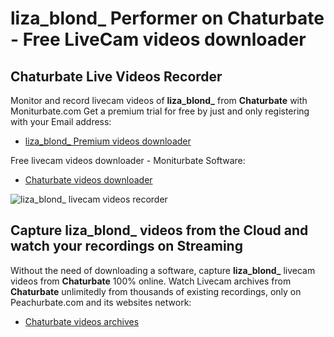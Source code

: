 # liza_blond_ Performer on Chaturbate - Free LiveCam videos downloader

## Chaturbate Live Videos Recorder

Monitor and record livecam videos of **liza_blond_** from **Chaturbate** with Moniturbate.com
Get a premium trial for free by just and only registering with your Email address:
* [liza_blond_ Premium videos downloader](https://moniturbate.com/request-demo-licence-key.html)

Free livecam videos downloader - Moniturbate Software:
* [Chaturbate videos downloader](https://moniturbate.com/moniturbate-download-software.html)

![liza_blond_ livecam videos recorder](https://peachurnet.com/templates/moniturbate-software.png)


## Capture liza_blond_ videos from the Cloud and watch your recordings on Streaming

Without the need of downloading a software, capture **liza_blond_** livecam videos from **Chaturbate** 100% online.
Watch Livecam archives from **Chaturbate** unlimitedly from thousands of existing recordings, only on Peachurbate.com and its websites network:
* [Chaturbate videos archives](https://peachurnet.com/)